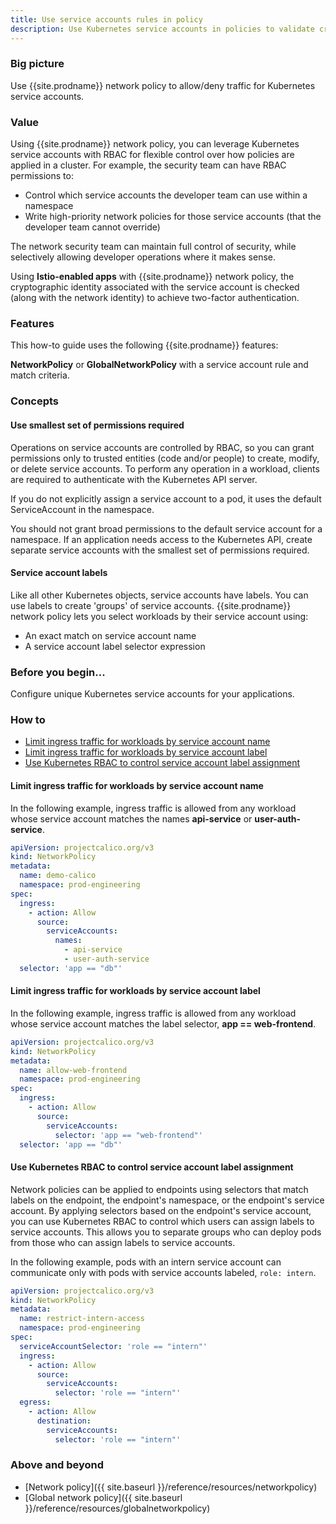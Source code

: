 ```yaml
---
title: Use service accounts rules in policy
description: Use Kubernetes service accounts in policies to validate cryptographic identities and/or manage RBAC controlled high-priority rules across teams.
---
```


### Big picture

Use {{site.prodname}} network policy to allow/deny traffic for Kubernetes service accounts.

### Value

Using {{site.prodname}} network policy, you can leverage Kubernetes service accounts with RBAC for flexible control over how policies are applied in a cluster. For example, the security team can have RBAC permissions to:

- Control which service accounts the developer team can use within a namespace
- Write high-priority network policies for those service accounts (that the developer team cannot override) 

The network security team can maintain full control of security, while selectively allowing developer operations where it makes sense.  

Using **Istio-enabled apps** with {{site.prodname}} network policy, the cryptographic identity associated with the service account is checked (along with the network identity) to achieve two-factor authentication.

### Features

This how-to guide uses the following {{site.prodname}} features:

**NetworkPolicy** or **GlobalNetworkPolicy** with a service account rule and match criteria.

### Concepts

#### Use smallest set of permissions required

Operations on service accounts are controlled by RBAC, so you can grant permissions only to trusted entities (code and/or people) to create, modify, or delete service accounts. To perform any operation in a workload, clients are required to authenticate with the Kubernetes API server.

If you do not explicitly assign a service account to a pod, it uses the default ServiceAccount in the namespace.

You should not grant broad permissions to the default service account for a namespace. If an application needs access to the Kubernetes API, create separate service accounts with the smallest set of permissions required.

#### Service account labels

Like all other Kubernetes objects, service accounts have labels. You can use labels to create 'groups' of service accounts. {{site.prodname}} network policy lets you select workloads by their service account using:

- An exact match on service account name
- A service account label selector expression

### Before you begin...

Configure unique Kubernetes service accounts for your applications.

### How to

- [Limit ingress traffic for workloads by service account name](#limit-ingress-traffic-for-workloads-by-service-account-name)
- [Limit ingress traffic for workloads by service account label](#limit-ingress-traffic-for-workloads-by-service-account-label)
- [Use Kubernetes RBAC to control service account label assignment](#use-kubernetes-rbac-to-control-service-account-label-assignment)

#### Limit ingress traffic for workloads by service account name

In the following example, ingress traffic is allowed from any workload whose service account matches the names **api-service** or **user-auth-service**.

```yaml
apiVersion: projectcalico.org/v3
kind: NetworkPolicy
metadata:
  name: demo-calico
  namespace: prod-engineering
spec:
  ingress:
    - action: Allow
      source:
        serviceAccounts:
          names:
            - api-service
            - user-auth-service
  selector: 'app == "db"'
```

#### Limit ingress traffic for workloads by service account label

In the following example, ingress traffic is allowed from any workload whose service account matches the label selector, **app == web-frontend**.

```yaml
apiVersion: projectcalico.org/v3
kind: NetworkPolicy
metadata:
  name: allow-web-frontend
  namespace: prod-engineering
spec:
  ingress:
    - action: Allow
      source:
        serviceAccounts:
          selector: 'app == "web-frontend"'
  selector: 'app == "db"'
```

#### Use Kubernetes RBAC to control service account label assignment

Network policies can be applied to endpoints using selectors that match labels on the endpoint, the endpoint's namespace, or the endpoint's service account. By applying selectors based on the endpoint's service account, you can use Kubernetes RBAC to control which users can assign labels to service accounts. This allows you to separate groups who can deploy pods from those who can assign labels to service accounts.

In the following example, pods with an intern service account can communicate only with pods with service accounts labeled, `role: intern`.

```yaml
apiVersion: projectcalico.org/v3
kind: NetworkPolicy
metadata:
  name: restrict-intern-access
  namespace: prod-engineering
spec:
  serviceAccountSelector: 'role == "intern"'
  ingress:
    - action: Allow
      source:
        serviceAccounts:
          selector: 'role == "intern"'
  egress:
    - action: Allow
      destination:
        serviceAccounts:
          selector: 'role == "intern"'
```

### Above and beyond

- [Network policy]({{ site.baseurl }}/reference/resources/networkpolicy)
- [Global network policy]({{ site.baseurl }}/reference/resources/globalnetworkpolicy)
